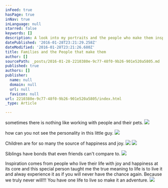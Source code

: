 ```yaml
---
inFeed: true
hasPage: true
inNav: true
inLanguage: null
starred: false
keywords: []
description: A look into my portraits and the people who make them inspiring
datePublished: '2016-01-28T23:21:29.258Z'
dateModified: '2016-01-28T23:21:26.680Z'
title: Families and the People that make them
author: []
sourcePath: _posts/2016-01-28-2210380e-9c77-48f0-9b26-901e520a5805.md
published: true
authors: []
publisher:
  name: null
  domain: null
  url: null
  favicon: null
url: 2210380e-9c77-48f0-9b26-901e520a5805/index.html
_type: Article

---
```

sometimes there is nothing like working with people and their pets.
![](https://the-grid-user-content.s3-us-west-2.amazonaws.com/51e9abb5-9df1-4ef7-8857-60ccdbdc7e56.jpg)

how can you not see the personality in this little guy.
![](https://the-grid-user-content.s3-us-west-2.amazonaws.com/f827bd39-7b0e-4689-a8f4-1a8f06be8093.jpg)

Children are for so many the source of happiness and joy.
![](https://the-grid-user-content.s3-us-west-2.amazonaws.com/0c6b5a0c-bf1c-48e8-b47b-bbf56f93dbec.jpg)
![](https://the-grid-user-content.s3-us-west-2.amazonaws.com/135daf0b-8a87-4244-a607-b6cdaf087312.jpg)

Siblings have bonds that even friends can't compare to.
![](https://the-grid-user-content.s3-us-west-2.amazonaws.com/06c35829-dbfd-42a0-8238-64da2f6d9805.jpg)

Inspiration comes from people who live their life with joy and happiness at its core and this special person taught me the true meaning to life is to live it and alway experience it as if you will never have the chance again. Because we truly never will!!!   You have one life to live so make it an adventure.
![](https://the-grid-user-content.s3-us-west-2.amazonaws.com/7a5f53ee-af67-4a3d-b860-ca7710ac56d6.jpg)